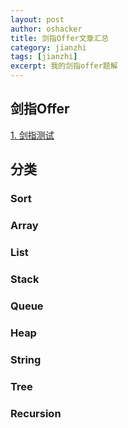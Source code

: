 ```yaml
---
layout: post 
author: oshacker
title: 剑指Offer文章汇总
category: jianzhi
tags: [jianzhi]
excerpt: 我的剑指offer题解
---
```



## 剑指Offer

[1. 剑指测试](https://www.coderap.cn/jianzhi/2020/07/01/剑指测试.html)

## 分类

### Sort

### Array

### List

### Stack

### Queue

### Heap

### String

### Tree

### Recursion
